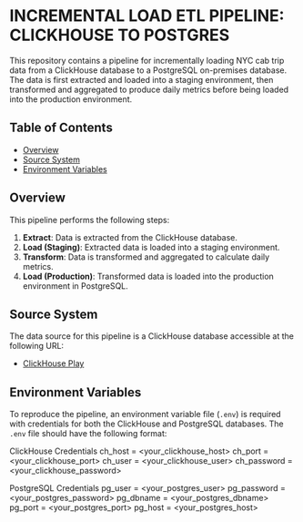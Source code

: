 # INCREMENTAL LOAD ETL PIPELINE: CLICKHOUSE TO POSTGRES

This repository contains a pipeline for incrementally loading NYC cab trip data from a ClickHouse database to a PostgreSQL on-premises database. The data is first extracted and loaded into a staging environment, then transformed and aggregated to produce daily metrics before being loaded into the production environment.

## Table of Contents
- [Overview](#overview)
- [Source System](#source-system)
- [Environment Variables](#environment-variables)

## Overview

This pipeline performs the following steps:
1. **Extract**: Data is extracted from the ClickHouse database.
2. **Load (Staging)**: Extracted data is loaded into a staging environment.
3. **Transform**: Data is transformed and aggregated to calculate daily metrics.
4. **Load (Production)**: Transformed data is loaded into the production environment in PostgreSQL.

## Source System

The data source for this pipeline is a ClickHouse database accessible at the following URL:
- [ClickHouse Play](https://github.demo.trial.altinity.cloud:8443/play)

## Environment Variables

To reproduce the pipeline, an environment variable file (`.env`) is required with credentials for both the ClickHouse and PostgreSQL databases. The `.env` file should have the following format:

ClickHouse Credentials
ch_host = <your_clickhouse_host>
ch_port = <your_clickhouse_port>
ch_user = <your_clickhouse_user>
ch_password = <your_clickhouse_password>

PostgreSQL Credentials
pg_user = <your_postgres_user>
pg_password = <your_postgres_password>
pg_dbname = <your_postgres_dbname>
pg_port = <your_postgres_port>
pg_host = <your_postgres_host>